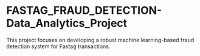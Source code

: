# FASTAG_FRAUD_DETECTION-Data_Analytics_Project
This project focuses on developing a robust machine learning-based fraud detection system for Fastag transactions.
